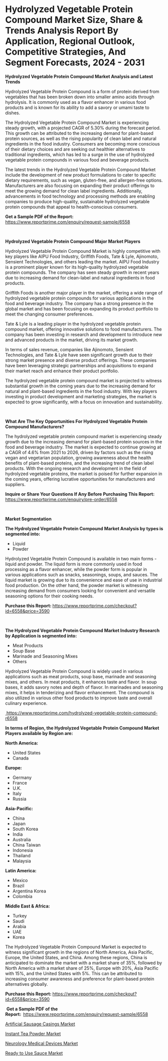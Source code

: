 <p><h1>Hydrolyzed Vegetable Protein Compound Market Size, Share & Trends Analysis Report By Application, Regional Outlook, Competitive Strategies, And Segment Forecasts, 2024 - 2031</h1></p><p><strong>Hydrolyzed Vegetable Protein Compound Market Analysis and Latest Trends</strong></p>
<p><p>Hydrolyzed Vegetable Protein Compound is a form of protein derived from vegetables that has been broken down into smaller amino acids through hydrolysis. It is commonly used as a flavor enhancer in various food products and is known for its ability to add a savory or umami taste to dishes.</p><p>The Hydrolyzed Vegetable Protein Compound Market is experiencing steady growth, with a projected CAGR of 5.30% during the forecast period. This growth can be attributed to the increasing demand for plant-based protein sources, as well as the rising popularity of clean label and natural ingredients in the food industry. Consumers are becoming more conscious of their dietary choices and are seeking out healthier alternatives to traditional ingredients, which has led to a surge in the use of hydrolyzed vegetable protein compounds in various food and beverage products.</p><p>The latest trends in the Hydrolyzed Vegetable Protein Compound Market include the development of new product formulations to cater to specific dietary requirements, such as vegan, gluten-free, and allergen-free options. Manufacturers are also focusing on expanding their product offerings to meet the growing demand for clean label ingredients. Additionally, advancements in food technology and processing methods are enabling companies to produce high-quality, sustainable hydrolyzed vegetable protein compounds that appeal to health-conscious consumers.</p></p>
<p><strong>Get a Sample PDF of the Report:&nbsp;</strong> <a href="https://www.reportprime.com/enquiry/request-sample/6558">https://www.reportprime.com/enquiry/request-sample/6558</a></p>
<p>&nbsp;</p>
<p><strong>Hydrolyzed Vegetable Protein Compound Major Market Players</strong></p>
<p><p>Hydrolyzed Vegetable Protein Compound Market is highly competitive with key players like AIPU Food Industry, Griffith Foods, Tate & Lyle, Ajinomoto, Sensient Technologies, and others leading the market. AIPU Food Industry is a prominent player known for its high-quality hydrolyzed vegetable protein compounds. The company has seen steady growth in recent years due to increasing demand for clean-label and natural ingredients in food products.</p><p>Griffith Foods is another major player in the market, offering a wide range of hydrolyzed vegetable protein compounds for various applications in the food and beverage industry. The company has a strong presence in the global market and has been focusing on expanding its product portfolio to meet the changing consumer preferences.</p><p>Tate & Lyle is a leading player in the hydrolyzed vegetable protein compound market, offering innovative solutions to food manufacturers. The company has been investing in research and development to introduce new and advanced products in the market, driving its market growth.</p><p>In terms of sales revenue, companies like Ajinomoto, Sensient Technologies, and Tate & Lyle have seen significant growth due to their strong market presence and diverse product offerings. These companies have been leveraging strategic partnerships and acquisitions to expand their market reach and enhance their product portfolio.</p><p>The hydrolyzed vegetable protein compound market is projected to witness substantial growth in the coming years due to the increasing demand for natural and plant-based ingredients in the food industry. With key players investing in product development and marketing strategies, the market is expected to grow significantly, with a focus on innovation and sustainability.</p></p>
<p>&nbsp;</p>
<p><strong>What Are The Key Opportunities For Hydrolyzed Vegetable Protein Compound Manufacturers?</strong></p>
<p><p>The hydrolyzed vegetable protein compound market is experiencing steady growth due to the increasing demand for plant-based protein sources in the food and beverage industry. The market is expected to continue growing at a CAGR of 4.6% from 2021 to 2026, driven by factors such as the rising vegan and vegetarian population, growing awareness about the health benefits of plant-based proteins, and the increasing trend of clean label products. With the ongoing research and development in the field of hydrolyzed vegetable proteins, the market is poised for further expansion in the coming years, offering lucrative opportunities for manufacturers and suppliers.</p></p>
<p><strong>Inquire or Share Your Questions If Any Before Purchasing This Report:</strong> <a href="https://www.reportprime.com/enquiry/pre-order/6558">https://www.reportprime.com/enquiry/pre-order/6558</a></p>
<p>&nbsp;</p>
<p><strong>Market Segmentation</strong></p>
<p><strong>The Hydrolyzed Vegetable Protein Compound Market Analysis by types is segmented into:</strong></p>
<p><ul><li>Liquid</li><li>Powder</li></ul></p>
<p><p>Hydrolyzed Vegetable Protein Compound is available in two main forms - liquid and powder. The liquid form is more commonly used in food processing as a flavor enhancer, while the powder form is popular in various applications such as snacks, seasonings, soups, and sauces. The liquid market is growing due to its convenience and ease of use in industrial food production. On the other hand, the powder market is witnessing increasing demand from consumers looking for convenient and versatile seasoning options for their cooking needs.</p></p>
<p><strong>Purchase this Report:&nbsp;</strong><a href="https://www.reportprime.com/checkout?id=6558&price=3590">https://www.reportprime.com/checkout?id=6558&price=3590</a></p>
<p>&nbsp;</p>
<p><strong>The Hydrolyzed Vegetable Protein Compound Market Industry Research by Application is segmented into:</strong></p>
<p><ul><li>Meat Products</li><li>Soup Base</li><li>Marinade and Seasoning Mixes</li><li>Others</li></ul></p>
<p><p>Hydrolyzed Vegetable Protein Compound is widely used in various applications such as meat products, soup base, marinade and seasoning mixes, and others. In meat products, it enhances taste and flavor. In soup bases, it adds savory notes and depth of flavor. In marinades and seasoning mixes, it helps in tenderizing and flavor enhancement. The compound is also utilized in various other food products to improve taste and overall culinary experience.</p></p>
<p><a href="https://www.reportprime.com/hydrolyzed-vegetable-protein-compound-r6558">&nbsp;https://www.reportprime.com/hydrolyzed-vegetable-protein-compound-r6558</a></p>
<p><strong>In terms of Region, the Hydrolyzed Vegetable Protein Compound Market Players available by Region are:</strong></p>
<p>
    <p> <strong> North America: </strong>
        <ul>
            <li>United States</li>
            <li>Canada</li>
        </ul>
        </p> 
    <p> <strong> Europe: </strong>
        <ul>
            <li>Germany</li>
            <li>France</li>
            <li>U.K.</li>
            <li>Italy</li>
            <li>Russia</li>
        </ul>
        </p> 
    <p> <strong> Asia-Pacific: </strong>
        <ul>
            <li>China</li>
            <li>Japan</li>
            <li>South Korea</li>
            <li>India</li>
            <li>Australia</li>
            <li>China Taiwan</li>
            <li>Indonesia</li>
            <li>Thailand</li>
            <li>Malaysia</li>
        </ul>
        </p> 
    <p> <strong> Latin America: </strong>
        <ul>
            <li>Mexico</li>
            <li>Brazil</li>
            <li>Argentina Korea</li>
            <li>Colombia</li>
        </ul>
        </p> 
    <p> <strong> Middle East & Africa: </strong>
        <ul>
            <li>Turkey</li>
            <li>Saudi</li>
            <li>Arabia</li>
            <li>UAE</li>
            <li>Korea</li>
        </ul>
    </p>
    </p>
<p><p>The Hydrolyzed Vegetable Protein Compound Market is expected to witness significant growth in the regions of North America, Asia Pacific, Europe, the United States, and China. Among these regions, China is anticipated to dominate the market with a market share of 35%, followed by North America with a market share of 25%, Europe with 20%, Asia Pacific with 15%, and the United States with 5%. This can be attributed to increasing consumer awareness and preference for plant-based protein alternatives globally.</p></p>
<p><strong>Purchase this Report: </strong><a href="https://www.reportprime.com/checkout?id=6558&price=3590">https://www.reportprime.com/checkout?id=6558&price=3590</a></p>
<p>&nbsp;<strong>Get a Sample PDF of the Report:&nbsp;&nbsp;</strong><a href="https://www.reportprime.com/enquiry/request-sample/6558">https://www.reportprime.com/enquiry/request-sample/6558</a></p>
<p><strong></strong></p>
<p><p><a href="https://github.com/sydneyHley85/Market-Research-Report-List-1/blob/main/artificial-sausage-casings-market.md">Artificial Sausage Casings Market</a></p><p><a href="https://github.com/trameciabutler45/Market-Research-Report-List-1/blob/main/instant-tea-powder-market.md">Instant Tea Powder Market</a></p><p><a href="https://medium.com/@mdalsohelmia44/booming-neurology-medical-devices-market-sector-market-analysis-and-growth-projections-till-2031-acfe91a6d651">Neurology Medical Devices Market</a></p><p><a href="https://github.com/JosephMorgnlvXXff/Market-Research-Report-List-1/blob/main/ready-to-use-sauce-market.md">Ready to Use Sauce Market</a></p></p>